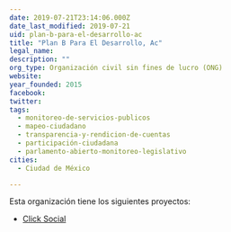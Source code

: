 ```yaml
---
date: 2019-07-21T23:14:06.000Z
date_last_modified: 2019-07-21
uid: plan-b-para-el-desarrollo-ac
title: "Plan B Para El Desarrollo, Ac"
legal_name: 
description: ""
org_type: Organización civil sin fines de lucro (ONG)
website: 
year_founded: 2015
facebook: 
twitter: 
tags:
  - monitoreo-de-servicios-publicos
  - mapeo-ciudadano
  - transparencia-y-rendicion-de-cuentas
  - participación-ciudadana
  - parlamento-abierto-monitoreo-legislativo
cities: 
  - Ciudad de México

---
```


Esta organización tiene los siguientes proyectos:

- [Click Social](/i/click-social.html)
